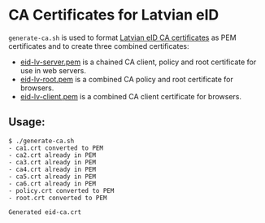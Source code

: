 # CA Certificates for Latvian eID

`generate-ca.sh` is used to format [Latvian eID CA certificates](https://www.eparaksts.lv/lv/palidziba/lejupielades/pamata-sertifikati/) as PEM certificates and to create three combined certificates:

- [eid-lv-server.pem](https://raw.githubusercontent.com/kasparsd/eid-ca-certs/master/eid-lv-server.pem) is a chained CA client, policy and root certificate for use in web servers.
- [eid-lv-root.pem](https://raw.githubusercontent.com/kasparsd/eid-ca-certs/master/eid-lv-root.pem) is a combined CA policy and root certificate for browsers.
- [eid-lv-client.pem](https://raw.githubusercontent.com/kasparsd/eid-ca-certs/master/eid-lv-client.pem) is a combined CA client certificate for browsers.

## Usage:

	$ ./generate-ca.sh 
	- ca1.crt converted to PEM
	- ca2.crt already in PEM
	- ca3.crt already in PEM
	- ca4.crt already in PEM
	- ca5.crt already in PEM
	- ca6.crt already in PEM
	- policy.crt converted to PEM
	- root.crt converted to PEM

	Generated eid-ca.crt